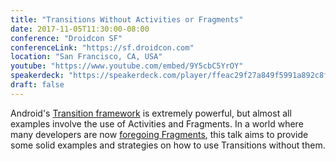 ```yaml
---
title: "Transitions Without Activities or Fragments"
date: 2017-11-05T11:30:00-08:00
conference: "Droidcon SF"
conferenceLink: "https://sf.droidcon.com"
location: "San Francisco, CA, USA"
youtube: "https://www.youtube.com/embed/9Y5cbC5YrOY"
speakerdeck: "https://speakerdeck.com/player/ffeac29f27a849f5991a892c8fccf42e"
draft: false
---
```


Android's
[Transition framework](https://developer.android.com/training/transitions/overview.html)
is extremely powerful, but almost all examples involve the use of Activities and
Fragments. In a world where many developers are now
[foregoing Fragments](https://medium.com/square-corner-blog/advocating-against-android-fragments-81fd0b462c97),
this talk aims to provide some solid examples and strategies on how to use
Transitions without them.

